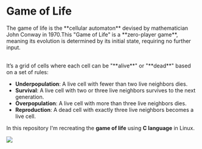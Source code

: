 # Game of Life
<p>The game of life is the **cellular automaton** devised by mathematician John Conway in 1970.This "Game of Life" is a **zero-player game**, meaning its evolution is determined by its initial state, requiring no further input.</p>
  </br>
  It’s a grid of cells where each cell can be "**alive**" or "**dead**" based on a set of rules:
  
- **Underpopulation**: A live cell with fewer than two live neighbors dies.
- **Survival**: A live cell with two or three live neighbors survives to the next generation.
- **Overpopulation**: A live cell with more than three live neighbors dies.
- **Reproduction**: A dead cell with exactly three live neighbors becomes a live cell.

In this repository I'm recreating the **game of life** using **C language** in Linux.

<p><a href="https://fr.wikipedia.org/wiki/Jeu_de_la_vie"><img src="//upload.wikimedia.org/wikipedia/commons/e/e5/Gospers_glider_gun.gif"></a></p>
